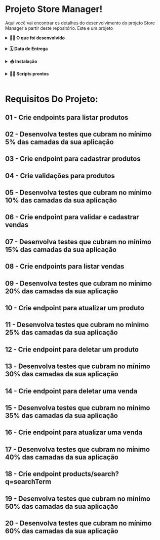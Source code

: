 # Projeto Store Manager!

Aqui você vai encontrar os detalhes do desenvolvimento do projeto Store Manager a partir deste repositório.
Este e um projeto 
<br />
<details>
<summary><strong>👨‍💻 O que foi desenvolvido</strong></summary>
<br />
Desenolvi a minha primeira API utilizando a arquitetura MSC (model-service-controller)!

A API construída é um sistema de gerenciamento de vendas no formato dropshipping em que e possível criar, visualizar, deletar e atualizar produtos e vendas. Utilizei o banco de dados MySQL para a gestão de dados. Além disso, a API e RESTful.

- A pessoa usuária, independente de cadastro, deve conseguir:

  - Adicionar, ler, deletar e atualizar produtos;
  - Enviar vendas para o sistema e essas vendas devem validar se o produto em questão existe;
  - Ler, deletar e atualizar vendas.

<br />

- Para todos os endpoints:

  - Caso o recurso não seja encontrado, aconteça um erro ou haja dados inválidos na requisição, a API deve retornar o status HTTP adequado com o body `{ message: <mensagem de erro> }`;
  - Os endpoints sempre retornam uma resposta, havendo sucesso nas operações ou não;
  - Os endpoints sempre retornam os códigos de status corretos _(recurso criado, erro de validação, autorização, etc)_.
  - Usei os verbos HTTP adequados para cada operação;
  - Agrupei e padronizei as URL em cada recurso;

</details>
<br />

<details>
<summary><strong>🗓 Data de Entrega</strong></summary>

- Este foi um projeto individual
- Foram `5` dias de projeto

</details>
<br />

<details>
<summary><strong>📥 Instalação</strong></summary>
  
1. Clone o repositório

- `git clone git@github.com:lucascbb/store-manager.git`;

- Entre na pasta do repositório que você acabou de clonar:
  - `cd store-manager`

2. Instale as dependências [**Caso existam**]

- `npm install`

</details>
<br />

<details>
<summary><strong>🧑‍💻 Scripts prontos</strong></summary>

- Criar o banco de dados e gerar as tabelas:

```sh
  npm run migration
```

- Limpar e popular o banco de dados:

```sh
  npm run seed
```

- Iniciar o servidor Node:

```sh
  npm start
```

- Iniciar o servidor Node com nodemon:

```sh
  npm run debug
```

- Executar os testes avaliativos da Trybe:

```sh
  npm test
```

- Executar os testes de unidade escritos por você:

```sh
  npm run test:mocha
```

- Executar o linter:

```sh
  npm run lint
```
</details>
</details>

<br />

# Requisitos Do Projeto:

## 01 - Crie endpoints para listar produtos

## 02 - Desenvolva testes que cubram no mínimo 5% das camadas da sua aplicação

## 03 - Crie endpoint para cadastrar produtos

## 04 - Crie validações para produtos

## 05 - Desenvolva testes que cubram no mínimo 10% das camadas da sua aplicação

## 06 - Crie endpoint para validar e cadastrar vendas

## 07 - Desenvolva testes que cubram no mínimo 15% das camadas da sua aplicação

## 08 - Crie endpoints para listar vendas

## 09 - Desenvolva testes que cubram no mínimo 20% das camadas da sua aplicação

## 10 - Crie endpoint para atualizar um produto

## 11 - Desenvolva testes que cubram no mínimo 25% das camadas da sua aplicação

## 12 - Crie endpoint para deletar um produto

## 13 - Desenvolva testes que cubram no mínimo 30% das camadas da sua aplicação

## 14 - Crie endpoint para deletar uma venda

## 15 - Desenvolva testes que cubram no mínimo 35% das camadas da sua aplicação

## 16 - Crie endpoint para atualizar uma venda

## 17 - Desenvolva testes que cubram no mínimo 40% das camadas da sua aplicação

## 18 - Crie endpoint products/search?q=searchTerm

## 19 - Desenvolva testes que cubram no mínimo 50% das camadas da sua aplicação

## 20 - Desenvolva testes que cubram no mínimo 60% das camadas da sua aplicação
<br>

</details>
